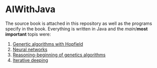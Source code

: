 # AIWithJava

The source book is attached in this repository as well as the programs specify in the book.
Everything is written in Java and the *main*/**most important** topis were:

1. [Genertic algorithms with Hopfield](https://github.com/flovera1/AIWithJava/tree/master/GeneiticAlgorithms)
2. [Neural networks](https://github.com/flovera1/AIWithJava/tree/master/Neural%20networks)
3. [Reasoning-beginning of genetics algorithms](https://github.com/flovera1/AIWithJava/tree/master/Neural%20networks)
4. [Iterative deeping](https://github.com/flovera1/AIWithJava/tree/master/Search)

